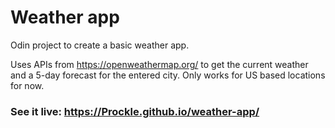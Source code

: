 # Weather app

Odin project to create a basic weather app.

Uses APIs from https://openweathermap.org/ to get the current weather and a 5-day forecast for 
the entered city. Only works for US based locations for now.    

### See it live: https://Prockle.github.io/weather-app/
